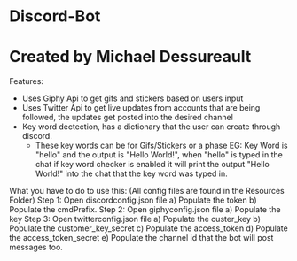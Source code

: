 # Discord-Bot
# Created by Michael Dessureault

Features: 
- Uses Giphy Api to get gifs and stickers based on users input
- Uses Twitter Api to get live updates from accounts that are being followed, the updates get posted into the desired channel
- Key word dectection, has a dictionary that the user can create through discord.
    - These key words can be for Gifs/Stickers or a phase EG: Key Word is "hello" and the output is "Hello World!", when "hello" is typed in the chat if key word checker is enabled it will print the output "Hello World!" into the chat that the key word was typed in.
    
What you have to do to use this:  (All config files are found in the Resources Folder)
  Step 1: Open discordconfig.json file
    a) Populate the token
    b) Populate the cmdPrefix.
  Step 2: Open giphyconfig.json file
    a) Populate the key
  Step 3: Open twitterconfig.json file
    a) Populate the custer_key
    b) Populate the customer_key_secret
    c) Populate the access_token
    d) Populate the access_token_secret
    e) Populate the channel id that the bot will post messages too.
